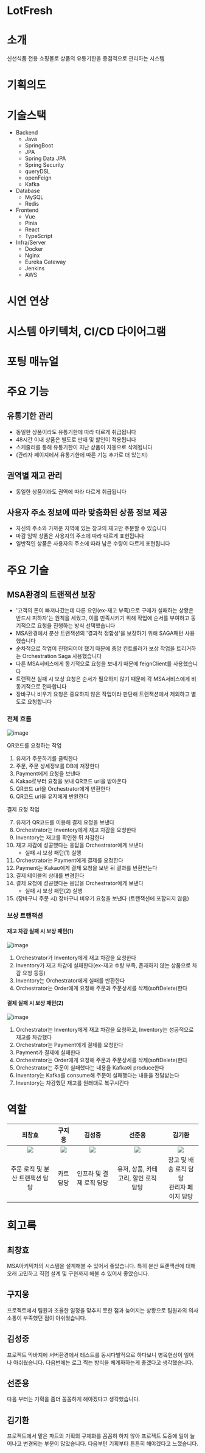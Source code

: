 # LotFresh


# 소개
신선식품 전용 쇼핑몰로 상품의 유통기한을 중점적으로 관리하는 시스템


# 기획의도


# 기술스택
- Backend
	- Java
	- SpringBoot
	- JPA
	- Spring Data JPA
	- Spring Security
	- queryDSL
	- openFeign
	- Kafka
- Database
 	- MySQL
	- Redis
- Frontend
	- Vue
	- Pinia
	- React	
	- TypeScript
- Infra/Server
	- Docker
	- Nginx
	- Eureka Gateway
	- Jenkins
	- AWS


# 시연 연상


# 시스템 아키텍처, CI/CD 다이어그램



# 포팅 매뉴얼


# 주요 기능
## 유통기한 관리
- 동일한 상품이라도 유통기한에 따라 다르게 취급됩니다
- 48시간 이내 상품은 별도로 판매 및 할인이 적용됩니다
- 스케줄러를 통해 유통기한이 지난 상품이 자동으로 삭제됩니다
- (관리자 페이지에서 유통기한에 따른 기능 추가로 더 있는지)

## 권역별 재고 관리
- 동일한 상품이라도 권역에 따라 다르게 취급됩니다

## 사용자 주소 정보에 따라 맞춤화된 상품 정보 제공
- 자신의 주소와 가까운 지역에 있는 창고의 재고만 주문할 수 있습니다
- 마감 임박 상품은 사용자의 주소에 따라 다르게 표현됩니다
- 일반적인 상품은 사용자의 주소에 따라 남은 수량이 다르게 표현됩니다



# 주요 기술
## MSA환경의 트랜잭션 보장
- '고객의 돈이 빠져나갔는데 다른 요인(ex-재고 부족)으로 구매가 실패하는 상황은 반드시 피하자'는 원칙을 세웠고, 이를 만족시키기 위해 작업에 순서를 부여하고 동기적으로 요청을 진행하는 방식 선택했습니다
- MSA환경에서 분산 트랜잭션의 '결과적 정합성'을 보장하기 위해 SAGA패턴 사용했습니다
- 순차적으로 작업이 진행되어야 했기 때문에 중앙 컨트롤러가 보상 작업을 트리거하는 Orchestration Saga 사용했습니다
- 다른 MSA서비스에게 동기적으로 요청을 보내기 때문에 feignClient를 사용했습니다
- 트랜잭션 실패 시 보상 요청은 순서가 필요하지 않기 때문에 각 MSA서비스에게 비동기적으로 전파합니다
- 장바구니 비우기 요청은 중요하지 않은 작업이라 판단해 트랜잭션에서 제외하고 별도로 요청합니다

### 전체 흐름
![image](https://github.com/lotteon2/LotFresh/assets/25142537/badd1ddc-832e-4ec5-8401-e7dbc67a2529)

QR코드를 요청하는 작업

1. 유저가 주문하기를 클릭한다
2. 주문, 주문 상세정보를 DB에 저장한다
3. Payment에게 요청을 보낸다
4. Kakao로부터 요청을 보내 QR코드 url을 받아온다
5. QR코드 url을 Orchestrator에게 반환한다
6. QR코드 url을 유저에게 반환한다

결제 요청 작업

7. 유저가 QR코드를 이용해 결제 요청을 보낸다
8. Orchestrator는 Inventory에게 재고 차감을 요청한다
9. Inventory는 재고를 확인한 뒤 차감한다
10. 재고 차감에 성공했다는 응답을 Orchestrator에게 보낸다
	- 실패 시 보상 패턴(1) 실행
11. Orchestrator는 Payment에게 결제를 요청한다
12. Payment는 Kakao에게 결제 요청을 보낸 뒤 결과를 반환받는다
13. 결제 테이블의 상태를 변경한다
14. 결제 요청에 성공했다는 응답을 Orchestrator에게 보낸다
	- 실패 시 보상 패턴(2) 실행
15. (장바구니 주문 시) 장바구니 비우기 요청을 보낸다 (트랜잭션에 포함되지 않음)

### 보상 트랜잭션
#### 재고 차감 실패 시 보상 패턴(1)
![image](https://github.com/lotteon2/LotFresh/assets/25142537/99152c4b-d737-4e30-8eca-88c2fa065cff)
1. Orchestrator가 Inventory에게 재고 차감을 요청한다
2. Inventory가 재고 차감에 실패한다(ex-재고 수량 부족, 존재하지 않는 상품으로 차감 요청 등등)
3. Inventory는 Orchestrator에게 실패를 반환한다
4. Orchestrator는 Order에게 요청해 주문과 주문상세를 삭제(softDelete)한다

#### 결제 실패 시 보상 패턴(2)
![image](https://github.com/lotteon2/LotFresh/assets/25142537/e8e703ef-a16d-46e4-b906-5facc0756fe0)
1. Orchestrator는 Inventory에게 재고 차감을 요청하고, Inventory는 성공적으로 재고를 차감했다
2. Orchestrator는 Payment에게 결제를 요청한다
3. Payment가 결제에 실패한다
4. Orchestrator는 Order에게 요청해 주문과 주문상세를 삭제(softDelete)한다
5. Orchestrator는 주문이 실패했다는 내용을 Kafka에 produce한다
6. Inventory는 Kafka를 consume해 주문이 실패했다는 내용을 전달받는다
7. Inventory는 차감했던 재고를 원래대로 복구시킨다

# 역할

|최창효|구지웅|김성중|선준용|김기환|
|:-:|:-:|:-:|:-:|:-:|
| <a href="https://github.com/qwerty1434">![](https://avatars.githubusercontent.com/u/25142537?v=4)</a> | <a href="https://github.com/JIUNG9">![](https://avatars.githubusercontent.com/u/60885635?v=4)</a> | <a href="https://github.com/CessnaJ">![](https://avatars.githubusercontent.com/u/109272333?v=4)</a> | <a href="https://github.com/ssjy4974">![](https://avatars.githubusercontent.com/u/75000830?v=4)</a> | <a href="https://github.com/PlayEnergy">![](https://avatars.githubusercontent.com/u/93985124?v=4)</a> |
| 주문 로직 및 분산 트랜잭션 담당 | 카트 담당 | 인프라 및 결제 로직 담당| 유저, 상품, 카테고리, 할인 로직 담당 |창고 및 배송 로직 담당 <br> 관리자 페이지 담당| 


# 회고록
## 최창효
MSA아키텍처의 시스템을 설계해볼 수 있어서 좋았습니다. 특히 분산 트랜잭션에 대해 오래 고민하고 직접 설계 및 구현까지 해볼 수 있어서 좋았습니다.
## 구지웅
프로젝트에서 팀원과 조율한 일정을 맞추지 못한 점과 늦어지는 상황으로 팀원과의 의사소통이 부족했던 점이 아쉬웠습니다.
## 김성중
프로젝트 막바지에 서버환경에서 테스트를 동시다발적으로 하다보니 병목현상이 일어나 아쉬웠습니다. 다음번에는 로그 찍는 방식을 체계화하는게 좋겠다고 생각했습니다.
## 선준용
다음 부터는 기획을 좀더 꼼꼼하게 해야겠다고 생각했습니다.
## 김기환
프로젝트에서 맡은 파트의 기획의 구체화를 꼼꼼히 하지 않아 프로젝트 도중에 일이 늘어나고 변경되는 부분이 많았습니다. 다음부턴 기획부터 튼튼히 해야겠다고 느꼈습니다.

